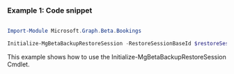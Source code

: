 ### Example 1: Code snippet

```powershell

Import-Module Microsoft.Graph.Beta.Bookings

Initialize-MgBetaBackupRestoreSession -RestoreSessionBaseId $restoreSessionBaseId

```
This example shows how to use the Initialize-MgBetaBackupRestoreSession Cmdlet.

